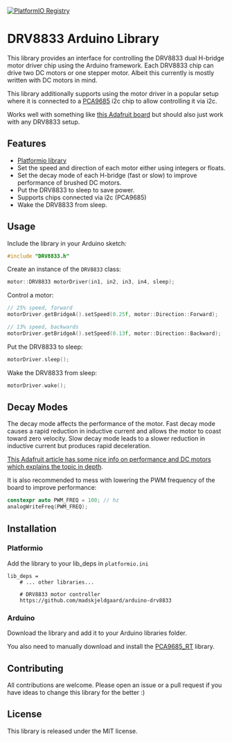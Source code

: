 [![PlatformIO Registry](https://badges.registry.platformio.org/packages/madskjeldgaard/library/ArduinoDRV8833.svg)](https://registry.platformio.org/libraries/madskjeldgaard/ArduinoDRV8833)

# DRV8833 Arduino Library

This library provides an interface for controlling the DRV8833 dual H-bridge motor driver chip using the Arduino framework. Each DRV8833 chip can drive two DC motors or one stepper motor. Albeit this currently is mostly written with DC motors in mind.

This library additionally supports using the motor driver in a popular setup where it is connected to a [PCA9685](https://github.com/RobTillaart/PCA9685_RT) i2c chip to allow controlling it via i2c.

Works well with something like [this Adafruit board](https://www.adafruit.com/product/3297) but should also just work with any DRV8833 setup. 

## Features

- [Platformio library](https://registry.platformio.org/libraries/madskjeldgaard/ArduinoDRV8833)
- Set the speed and direction of each motor either using integers or floats.
- Set the decay mode of each H-bridge (fast or slow) to improve performance of brushed DC motors.
- Put the DRV8833 to sleep to save power.
- Supports chips connected via i2c (PCA9685)
- Wake the DRV8833 from sleep.

## Usage

Include the library in your Arduino sketch:

```cpp
#include "DRV8833.h"
```

Create an instance of the `DRV8833` class:

```cpp
motor::DRV8833 motorDriver(in1, in2, in3, in4, sleep);
```

Control a motor:

```cpp
// 25% speed, forward
motorDriver.getBridgeA().setSpeed(0.25f, motor::Direction::Forward);

// 13% speed, backwards
motorDriver.getBridgeA().setSpeed(0.13f, motor::Direction::Backward);

```

Put the DRV8833 to sleep:

```cpp
motorDriver.sleep();
```

Wake the DRV8833 from sleep:

```cpp
motorDriver.wake();
```

## Decay Modes

The decay mode affects the performance of the motor. Fast decay mode causes a rapid reduction in inductive current and allows the motor to coast toward zero velocity. Slow decay mode leads to a slower reduction in inductive current but produces rapid deceleration.

[This Adafruit article has some nice info on performance and DC motors which explains the topic in depth](https://learn.adafruit.com/improve-brushed-dc-motor-performance/overview).

It is also recommended to mess with lowering the PWM frequency of the board to improve performance:

```cpp
constexpr auto PWM_FREQ = 100; // hz
analogWriteFreq(PWM_FREQ);
```

## Installation

### Platformio

Add the library to your lib_deps in `platformio.ini`

```
lib_deps = 
    # ... other libraries...

    # DRV8833 motor controller
    https://github.com/madskjeldgaard/arduino-drv8833
```

### Arduino

Download the library and add it to your Arduino libraries folder.

You also need to manually download and install the [PCA9685_RT](https://github.com/RobTillaart/PCA9685_RT) library.

## Contributing

All contributions are welcome. Please open an issue or a pull request if you have ideas to change this library for the better :)

## License

This library is released under the MIT license.
